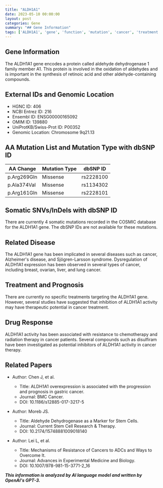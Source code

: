 ```yaml
---
title: "ALDH1A1"
date: 2023-05-10 00:00:00
layout: post
categories: Gene
summary: "## Gene Information"
tags: ['ALDH1A1', 'gene', 'function', 'mutation', 'cancer', 'treatment', 'drugresponse', 'prognosis']
---
```


## Gene Information
The ALDH1A1 gene encodes a protein called aldehyde dehydrogenase 1 family member A1. This protein is involved in the oxidation of aldehydes and is important in the synthesis of retinoic acid and other aldehyde-containing compounds.

## External IDs and Genomic Location
- HGNC ID: 406
- NCBI Entrez ID: 216
- Ensembl ID: ENSG00000165092
- OMIM ID: 139880
- UniProtKB/Swiss-Prot ID: P00352
- Genomic Location: Chromosome 9q21.13

## AA Mutation List and Mutation Type with dbSNP ID
|AA Change|Mutation Type|dbSNP ID|
|---------|-------------|--------|
|p.Arg269Gln|Missense|rs2228100|
|p.Ala374Val|Missense|rs1134302|
|p.Arg161Gln|Missense|rs2228101|

## Somatic SNVs/InDels with dbSNP ID
There are currently 4 somatic mutations recorded in the COSMIC database for the ALDH1A1 gene. The dbSNP IDs are not available for these mutations.

## Related Disease
The ALDH1A1 gene has been implicated in several diseases such as cancer, Alzheimer's disease, and Sjögren-Larsson syndrome. Dysregulation of ALDH1A1 expression has been observed in several types of cancer, including breast, ovarian, liver, and lung cancer.

## Treatment and Prognosis
There are currently no specific treatments targeting the ALDH1A1 gene. However, several studies have suggested that inhibition of ALDH1A1 activity may have therapeutic potential in cancer treatment.

## Drug Response
ALDH1A1 activity has been associated with resistance to chemotherapy and radiation therapy in cancer patients. Several compounds such as disulfiram have been investigated as potential inhibitors of ALDH1A1 activity in cancer therapy.

## Related Papers
- Author: Chen J, et al.
  - Title: ALDH1A1 overexpression is associated with the progression and prognosis in gastric cancer.
  - Journal: BMC Cancer.
  - DOI: 10.1186/s12885-017-3217-5
  
- Author: Moreb JS.
  - Title: Aldehyde Dehydrogenase as a Marker for Stem Cells.
  - Journal: Current Stem Cell Research & Therapy.
  - DOI: 10.2174/15748881009018140
  
- Author: Lei L, et al.
  - Title: Mechanisms of Resistance of Cancers to ADCs and Ways to Overcome It.
  - Journal: Advances in Experimental Medicine and Biology.
  - DOI: 10.1007/978-981-15-3771-2_16

**_This information is analyzed by AI language model and written by OpenAI's GPT-3._**